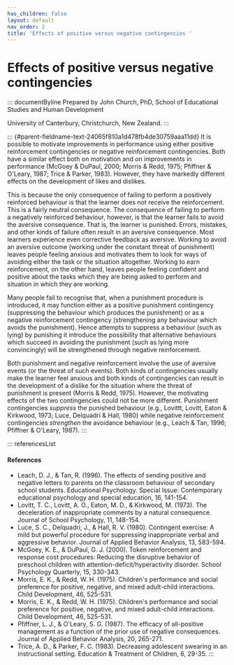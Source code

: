 ```yaml
---
has_children: false
layout: default
nav_order: 2
title: 'Effects of positive versus negative contingencies '
---
```

# Effects of positive versus negative contingencies 


::: documentByline
Prepared by John Church, PhD, School of Educational Studies and Human
Development

University of Canterbury, Christchurch, New Zealand.
:::

::: {#parent-fieldname-text-24065f810a1d478fb4de30759aaa11dd}
It is possible to motivate improvements in performance using either
positive reinforcement contingencies or negative reinforcement
contingencies. Both have a similar effect both on motivation and on
improvements in performance (McGoey & DuPaul, 2000; Morris & Redd, 1975;
Pfiffner & O'Leary, 1987; Trice & Parker, 1983). However, they have
markedly different effects on the development of likes and dislikes.

This is because the only consequence of failing to perform a positively
reinforced behaviour is that the learner does not receive the
reinforcement. This is a fairly neutral consequence. The consequence of
failing to perform a negatively reinforced behaviour, however, is that
the learner fails to avoid the aversive consequence. That is, the
learner is punished. Errors, mistakes, and other kinds of failure often
result in an aversive consequence. Most learners experience even
corrective feedback as aversive. Working to avoid an aversive outcome
(working under the constant threat of punishment) leaves people feeling
anxious and motivates them to look for ways of avoiding either the task
or the situation altogether. Working to earn reinforcement, on the other
hand, leaves people feeling confident and positive about the tasks which
they are being asked to perform and situation in which they are working.

Many people fail to recognise that, when a punishment procedure is
introduced, it may function either as a positive punishment contingency
(suppressing the behaviour which produces the punishment) or as a
negative reinforcement contingency (strengthening any behaviour which
avoids the punishment). Hence attempts to suppress a behaviour (such as
lying) by punishing it introduce the possibility that alternative
behaviours which succeed in avoiding the punishment (such as lying more
convincingly) will be strengthened through negative reinforcement.

Both punishment and negative reinforcement involve the use of aversive
events (or the threat of such events). Both kinds of contingencies
usually make the learner feel anxious and both kinds of contingencies
can result in the development of a dislike for the situation where the
threat of punishment is present (Morris & Redd, 1975). However, the
motivating effects of the two contingencies could not be more different.
Punishment contingencies *suppress* the punished behaviour (e.g.,
Lovittt, Lovitt, Eaton & Kirkwood, 1973; Luce, Delquadri & Hall, 1980)
while negative reinforcement contingencies *strengthen* the avoidance
behaviour (e.g., Leach & Tan, 1996; Pfiffner & O'Leary, 1987).
:::

::: referencesList
#### References

-   Leach, D. J., & Tan, R. (1996). The effects of sending positive and
    negative letters to parents on the classroom behaviour of secondary
    school students. Educational Psychology. Special Issue: Contemporary
    educational psychology and special education, 16, 141-154.
-   Lovitt, T. C., Lovitt, A. O., Eaton, M. D., & Kirkwood, M. (1973).
    The deceleration of inappropriate comments by a natural consequence.
    Journal of School Psychology, 11, 148-154.
-   Luce, S. C., Delquadri, J., & Hall, R. V. (1980). Contingent
    exercise: A mild but powerful procedure for suppressing
    inappropriate verbal and aggressive behavior. Journal of Applied
    Behavior Analysis, 13, 583-594.
-   McGoey, K. E., & DuPaul, G. J. (2000). Token reinforcement and
    response cost procedures: Reducing the disruptive behavior of
    preschool children with attention-deficit/hyperactivity disorder.
    School Psychology Quarterly, 15, 330-343.
-   Morris, E. K., & Redd, W. H. (1975). Children\'s performance and
    social preference for positive, negative, and mixed adult-child
    interactions. Child Development, 46, 525-531.
-   Morris, E. K., & Redd, W. H. (1975). Children\'s performance and
    social preference for positive, negative, and mixed adult-child
    interactions. Child Development, 46, 525-531.
-   Pfiffner, L. J., & O\'Leary, S. G. (1987). The efficacy of
    all-positive management as a function of the prior use of negative
    consequences. Journal of Applied Behavior Analysis, 20, 265-271.
-   Trice, A. D., & Parker, F. C. (1983). Decreasing adolescent swearing
    in an instructional setting. Education & Treatment of Children, 6,
    29-35.
:::
